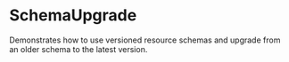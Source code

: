 SchemaUpgrade
==============

Demonstrates how to use versioned resource schemas and upgrade from an older schema to the latest version.
